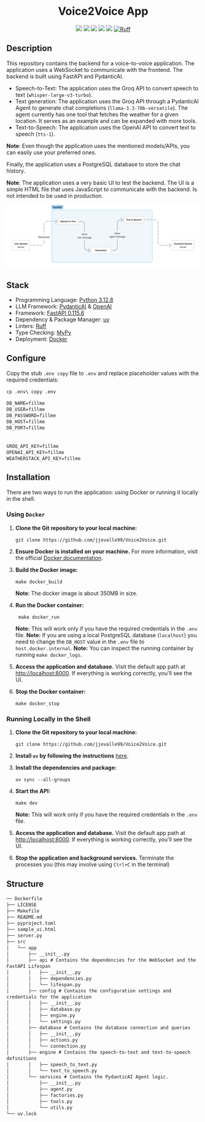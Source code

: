<h1 align="center">Voice2Voice App</h1>
<div align="center">
    <a align="center" href="https://www.python.org/downloads/release/python-3128/"><img src="https://img.shields.io/badge/python-3.12.8-red"/></a>
    <a href="https://fastapi.tiangolo.com/"><img src="https://img.shields.io/badge/FastAPI-0.115.6-009688.svg?style=flat&logo=FastAPI&logoColor=white"/></a>
    <a href="https://docs.pydantic.dev/latest/"><img src="https://img.shields.io/endpoint?url=https://raw.githubusercontent.com/pydantic/pydantic/main/docs/badge/v2.json"/></a>
    <a href="https://github.com/astral-sh/uv"><img src="https://img.shields.io/endpoint?url=https://raw.githubusercontent.com/astral-sh/uv/main/assets/badge/v0.json"/></a>
    <a href="http://mypy-lang.org/"><img src="http://www.mypy-lang.org/static/mypy_badge.svg"/></a>
    <a href="https://github.com/astral-sh/ruff"><img src="https://img.shields.io/endpoint?url=https://raw.githubusercontent.com/astral-sh/ruff/main/assets/badge/v2.json" alt="Ruff" style="max-width:100%;"></a>
</div>

## Description
This repository contains the backend for a voice-to-voice application. The application uses a WebSocket to communicate with the frontend. The backend is built using FastAPI and PydanticAI.

- Speech-to-Text: The application uses the Groq API to convert speech to text (`whisper-large-v3-turbo`).
- Text generation: The application uses the Groq API through a PydanticAI Agent to generate chat completions (`llama-3.3-70b-versatile`). The agent currently has one tool that fetches the weather for a given location. It serves as an example and can be expanded with more tools.
- Text-to-Speech: The application uses the OpenAI API to convert text to speech (`tts-1`).

**Note**: Even though the application uses the mentioned models/APIs, you can easily use your preferred ones.

Finally, the application uses a PostgreSQL database to store the chat history.

**Note**: The application uses a very basic UI to test the backend. The UI is a simple HTML file that uses JavaScript to communicate with the backend. Is not intended to be used in production.

![alt text](assets/image.png)

## Stack
* Programming Language: [Python 3.12.8](https://www.python.org/)
* LLM Framework: [PydanticAI](https://ai.pydantic.dev/) & [OpenAI](https://platform.openai.com/docs/api-reference/introduction)
* Framework: [FastAPI 0.115.6](https://fastapi.tiangolo.com/)
* Dependency & Package Manager: [uv](https://docs.astral.sh/uv/)
* Linters: [Ruff](https://docs.astral.sh/ruff/)
* Type Checking: [MyPy](https://mypy-lang.org/)
* Deployment: [Docker](https://www.docker.com/)

## Configure
Copy the stub `.env copy` file to `.env` and replace placeholder values with the required credentials:
```shell
cp .env\ copy .env
```
```
DB_NAME=fillme
DB_USER=fillme
DB_PASSWORD=fillme
DB_HOST=fillme
DB_PORT=fillme


GROQ_API_KEY=fillme
OPENAI_API_KEY=fillme
WEATHERSTACK_API_KEY=fillme
```

## Installation

There are two ways to run the application: using Docker or running it locally in the shell.

### Using `Docker`

1. **Clone the Git repository to your local machine:**

   ```shell
   git clone https://github.com/jjovalle99/Voice2Voice.git
   ```

2. **Ensure Docker is installed on your machine.** For more information, visit the official [Docker documentation](https://docs.docker.com/).

3. **Build the Docker image:**

   ```shell
   make docker_build
   ```
   **Note**: The docker image is about 350MB in size.

4. **Run the Docker container:**

   ```shell
    make docker_run
    ```
    **Note:** This will work only if you have the required credentials in the `.env` file.
    **Note:** If you are using a local PostgreSQL database (`localhost`) you need to change the `DB_HOST` value in the `.env` file to `host.docker.internal`.
    **Note:** You can inspect the running container by running `make docker_logs`.

5. **Access the application and database.** Visit the default app path at [http://localhost:8000](http://localhost:8000). If everything is working correctly, you'll see the UI.

6. **Stop the Docker container:**

   ```shell
   make docker_stop
   ```

### Running Locally in the Shell

1. **Clone the Git repository to your local machine:**

   ```shell
   git clone https://github.com/jjovalle99/Voice2Voice.git
   ```

2. **Install `uv` by following the instructions** [here](https://docs.astral.sh/uv/getting-started/installation/).

3. **Install the dependencies and package:**

   ```shell
   uv sync --all-groups
   ```

4. **Start the API:**

   ```shell
   make dev
   ```
    **Note:** This will work only if you have the required credentials in the `.env` file.

5. **Access the application and database.** Visit the default app path at [http://localhost:8000](http://localhost:8000). If everything is working correctly, you'll see the UI.

6. **Stop the application and background services.** Terminate the processes you (this may involve using `Ctrl+C` in the terminal)

## Structure
```shell
── Dockerfile
├── LICENSE
├── Makefile
├── README.md
├── pyproject.toml
├── sample_ui.html
├── server.py
├── src
│   └── app
│       ├── __init__.py
│       ├── api # Contains the dependencies for the WebSocket and the FastAPI Lifespan
│       │   ├── __init__.py
│       │   ├── dependencies.py
│       │   └── lifespan.py
│       ├── config # Contains the configuration settings and credentials for the application
│       │   ├── __init__.py
│       │   ├── database.py
│       │   ├── engine.py
│       │   └── settings.py
│       ├── database # Contains the database connection and queries
│       │   ├── __init__.py
│       │   ├── actions.py
│       │   └── connection.py
│       ├── engine # Contains the speech-to-text and text-to-speech definitions
│       │   ├── speech_to_text.py
│       │   └── text_to_speech.py
│       └── services # Contains the PydanticAI Agent logic.
│           ├── __init__.py
│           ├── agent.py
│           ├── factories.py
│           ├── tools.py
│           └── utils.py
└── uv.lock
```